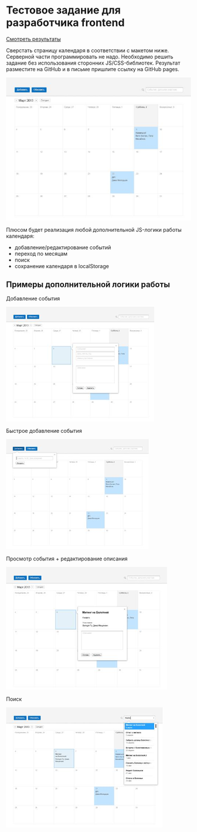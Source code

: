# Тестовое задание для разработчика frontend

[Смотреть результаты](https://verespro.github.io/Homework-WSL/)

Сверстать страницу календаря в соответствии с макетом ниже. Серверной части программировать не надо. Необходимо решить задание без использования сторонних JS/CSS-библиотек. Результат разместите на GitHub и в письме пришлите ссылку на GitHub pages. 

![](images/01.jpg)

Плюсом будет реализация любой дополнительной JS-логики работы календаря: 

+ добавление/редактирование событий 
+ переход по месяцам 
+ поиск 
+ сохранение календаря в localStorage


## Примеры дополнительной логики работы 

Добавление события

![](images/02.jpg)

Быстрое добавление события

![](images/03.jpg)

Просмотр события + редактирование описания

![](images/04.jpg)

Поиск

![](images/05.jpg)